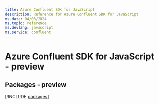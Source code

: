 ```yaml
---
title: Azure Confluent SDK for JavaScript
description: Reference for Azure Confluent SDK for JavaScript
ms.date: 04/03/2024
ms.topic: reference
ms.devlang: javascript
ms.service: confluent
---
```

# Azure Confluent SDK for JavaScript - preview
## Packages - preview
[!INCLUDE [packages](confluent-index.md)]